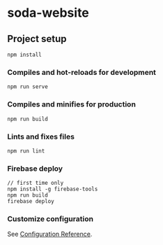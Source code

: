 # soda-website

## Project setup
```
npm install
```

### Compiles and hot-reloads for development
```
npm run serve
```

### Compiles and minifies for production
```
npm run build
```

### Lints and fixes files
```
npm run lint
```
### Firebase deploy
```
// first time only
npm install -g firebase-tools
npm run build
firebase deploy
```



### Customize configuration
See [Configuration Reference](https://cli.vuejs.org/config/).
